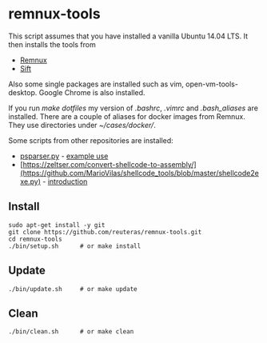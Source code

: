 # remnux-tools

This script assumes that you have installed a vanilla Ubuntu 14.04 LTS. It then installs the tools from

* [Remnux](https://remnux.org)
* [Sift](https://github.com/sans-dfir/sift-bootstrap)

Also some single packages are installed such as vim, open-vm-tools-desktop. Google Chrome is also installed.

If you run *make dotfiles* my version of _.bashrc_, _.vimrc_ and _.bash_aliases_  are installed. There are a couple of aliases for docker images from Remnux. They use directories under _~/cases/docker/<tool name>_.

Some scripts from other repositories are installed:
* [psparser.py](https://github.com/phishme/malware_analysis/blob/master/scripts/psparser.py) - [example use](http://phishme.com/powerpoint-and-custom-actions/)
* [https://zeltser.com/convert-shellcode-to-assembly/](https://github.com/MarioVilas/shellcode_tools/blob/master/shellcode2exe.py) - [introduction](https://zeltser.com/convert-shellcode-to-assembly/)

## Install

    sudo apt-get install -y git
    git clone https://github.com/reuteras/remnux-tools.git
    cd remnux-tools
    ./bin/setup.sh      # or make install

## Update

    ./bin/update.sh     # or make update

## Clean

    ./bin/clean.sh      # or make clean

